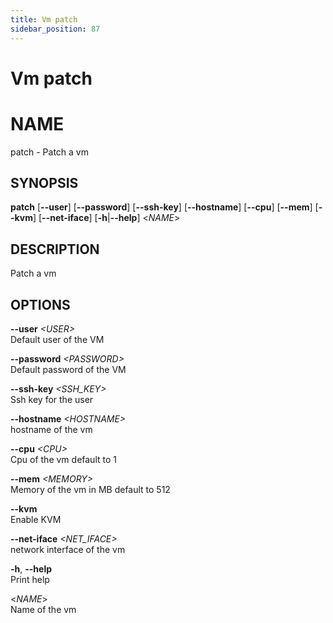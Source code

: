 ```yaml
---
title: Vm patch
sidebar_position: 87
---
```


# Vm patch

# NAME

patch - Patch a vm

## SYNOPSIS

**patch** \[**--user**\] \[**--password**\] \[**--ssh-key**\]
\[**--hostname**\] \[**--cpu**\] \[**--mem**\] \[**--kvm**\]
\[**--net-iface**\] \[**-h**\|**--help**\] \<*NAME*\>

## DESCRIPTION

Patch a vm

## OPTIONS

**--user** *\<USER\>*  
Default user of the VM

**--password** *\<PASSWORD\>*  
Default password of the VM

**--ssh-key** *\<SSH_KEY\>*  
Ssh key for the user

**--hostname** *\<HOSTNAME\>*  
hostname of the vm

**--cpu** *\<CPU\>*  
Cpu of the vm default to 1

**--mem** *\<MEMORY\>*  
Memory of the vm in MB default to 512

**--kvm**  
Enable KVM

**--net-iface** *\<NET_IFACE\>*  
network interface of the vm

**-h**, **--help**  
Print help

\<*NAME*\>  
Name of the vm
